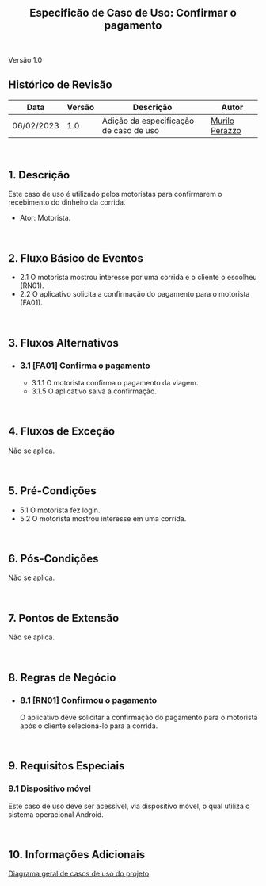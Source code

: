 <h2 align="center"><b>Especificão de Caso de Uso: Confirmar o pagamento</b></h2>

<br>

Versão 1.0

## Histórico de Revisão
| Data | Versão | Descrição | Autor |
|------| ------ | --------- | ----- |
| 06/02/2023 | 1.0 | Adição da especificação de caso de uso | [Murilo Perazzo](https://github.com/murilopbs) |

<br>

## 1. Descrição
Este caso de uso é utilizado pelos motoristas para confirmarem o recebimento do dinheiro da corrida.

- Ator: Motorista.

<br>

## 2. Fluxo Básico de Eventos
- 2.1 O motorista mostrou interesse por uma corrida e o cliente o escolheu (RN01).
- 2.2	O aplicativo solicita a confirmação do pagamento para o motorista (FA01).

<br>

## 3. Fluxos Alternativos
- ### 3.1 [FA01] Confirma o pagamento
   - 3.1.1 O motorista confirma o pagamento da viagem.
   - 3.1.5 O aplicativo salva a confirmação.
  
<br>

## 4.	Fluxos de Exceção
Não se aplica.

<br>

## 5. Pré-Condições
- 5.1 O motorista fez login.
- 5.2	O motorista mostrou interesse em uma corrida.

<br>

## 6. Pós-Condições
Não se aplica.

<br>

## 7. Pontos de Extensão
Não se aplica.

<br>

## 8. Regras de Negócio
- ### 8.1 [RN01] Confirmou o pagamento
   O aplicativo deve solicitar a confirmação do pagamento para o motorista após o cliente selecioná-lo para a corrida.

<br> 

## 9. Requisitos Especiais
### 9.1 Dispositivo móvel
Este caso de uso deve ser acessível, via dispositivo móvel, o qual utiliza o sistema operacional Android.

<br>

## 10. Informações Adicionais
[Diagrama geral de casos de uso do projeto](https://mdsreq-fga-unb.github.io/2022.2-GetPet/#/pages/CasosDeUso)
